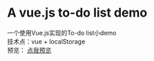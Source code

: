 # A vue.js to-do list demo
一个使用Vue.js实现的To-do list小demo<br>
技术点：vue + localStorage<br>
预览： <a href="https://yjoops.github.io/ToDoList---Vue/" target="_blank">点我预览</a><br>
